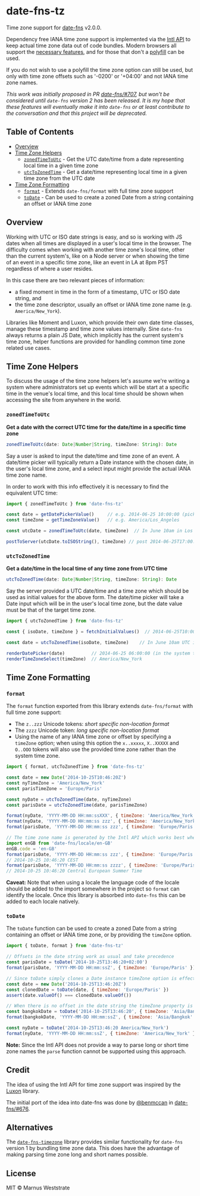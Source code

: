 # date-fns-tz

Time zone support for [date-fns](https://date-fns.org/) v2.0.0.

Dependency free IANA time zone support is implemented via the
[Intl API](https://developer.mozilla.org/en-US/docs/Web/JavaScript/Reference/Global_Objects/Intl) to keep 
actual time zone data out of code bundles. Modern browsers all support the 
[necessary features](https://developer.mozilla.org/en-US/docs/Web/JavaScript/Reference/Global_Objects/DateTimeFormat#Browser_compatibility),
and for those that don't a [polyfill](https://github.com/yahoo/date-time-format-timezone) can be used.

If you do not wish to use a polyfill the time zone option can still be used, but only with
time zone offsets such as '-0200' or '+04:00' and not IANA time zone names.

*This work was initially proposed in PR [date-fns/#707](https://github.com/date-fns/date-fns/pull/707), but won't
be considered until `date-fns` version 2 has been released. It is my hope that these features will eventually 
make it into `date-fns` or at least contribute to the conversation and that this project will be deprecated.* 

## Table of Contents

- [Overview](#overview)
- [Time Zone Helpers](#time-zone-helpers)
    - [`zonedTimeToUtc`](#localtimetoutc) - Get the UTC date/time from a date representing local time in a given time zone
    - [`utcToZonedTime`](#utctolocaltime) - Get a date/time representing local time in a given time zone from the UTC date
- [Time Zone Formatting](#time-zone-formatting)
    - [`format`](#format) - Extends `date-fns/format` with full time zone support
    - [`toDate`](#todate) - Can be used to create a zoned Date from a string containing an offset or IANA time zone

## Overview

Working with UTC or ISO date strings is easy, and so is working with JS dates when all times
are displayed in a user's local time in the browser. The difficulty comes when working with another 
time zone's local time, other than the current system's, like on a Node server or when showing the time 
of an event in a specific time zone, like an event in LA at 8pm PST regardless of where a user resides.

In this case there are two relevant pieces of information: 
 - a fixed moment in time in the form of a timestamp, UTC or ISO date string, and
 - the time zone descriptor, usually an offset or IANA time zone name (e.g. `America/New_York`).

Libraries like Moment and Luxon, which provide their own date time classes, manage these timestamp and time 
zone values internally. Sine `date-fns` always returns a plain JS Date, which implicitly has the current 
system's time zone, helper functions are provided for handling common time zone related use cases. 

## Time Zone Helpers

To discuss the usage of the time zone helpers let's assume we're writing a system where administrators set
up events which will be start at a specific time in the venue's local time, and this local time should be 
shown when accessing the site from anywhere in the world.

### `zonedTimeToUtc`

**Get a date with the correct UTC time for the date/time in a specific time zone**

```js
zonedTimeToUtc(date: Date|Number|String, timeZone: String): Date
```

Say a user is asked to input the date/time and time zone of an event. A date/time picker will typically 
return a Date instance with the chosen date, in the user's local time zone, and a select input might 
provide the actual IANA time zone name. 

In order to work with this info effectively it is necessary to find the equivalent UTC time:

```javascript
import { zonedTimeToUtc } from 'date-fns-tz'

const date = getDatePickerValue()     // e.g. 2014-06-25 10:00:00 (picked in any time zone) 
const timeZone = getTimeZoneValue()   // e.g. America/Los_Angeles

const utcDate = zonedTimeToUtc(date, timeZone)  // In June 10am in Los Angeles is 5pm UTC

postToServer(utcDate.toISOString(), timeZone) // post 2014-06-25T17:00:00.000Z, America/Los_Angeles
```

### `utcToZonedTime`

**Get a date/time in the local time of any time zone from UTC time**

```js
utcToZonedTime(date: Date|Number|String, timeZone: String): Date
```

Say the server provided a UTC date/time and a time zone which should be used as initial values for the above form.
The date/time picker will take a Date input which will be in the user's local time zone, but the date value 
must be that of the target time zone.

```javascript
import { utcToZonedTime } from 'date-fns-tz'

const { isoDate, timeZone } = fetchInitialValues()  // 2014-06-25T10:00:00.000Z, America/New_York

const date = utcToZonedTime(isoDate, timeZone)    // In June 10am UTC is 6am in New York (-04:00)

renderDatePicker(date)          // 2014-06-25 06:00:00 (in the system time zone)
renderTimeZoneSelect(timeZone)  // America/New_York
```

## Time Zone Formatting

### `format`

The `format` function exported from this library extends `date-fns/format` with full time zone support:

- The `z..zzz` Unicode tokens: *short specific non-location format*
- The `zzzz` Unicode token: *long specific non-location format*
- Using the name of any IANA time zone or offset by specifying a `timeZone` option;
  when using this option the `x..xxxxx`, `X..XXXXX` and `O..OOO` tokens will also use the provided
  time zone rather than the system time zone.

```javascript
import { format, utcToZonedTime } from 'date-fns-tz'

const date = new Date('2014-10-25T10:46:20Z')
const nyTimeZone = 'America/New_York'
const parisTimeZone = 'Europe/Paris'

const nyDate = utcToZonedTime(date, nyTimeZone)
const parisDate = utcToZonedTime(date, parisTimeZone)

format(nyDate, 'YYYY-MM-DD HH:mm:ssXXX', { timeZone: 'America/New_York' })  // 2014-10-25 06:46:20-04:00
format(nyDate, 'YYYY-MM-DD HH:mm:ss zzz', { timeZone: 'America/New_York' }) // 2014-10-25 06:46:20 EST
format(parisDate, 'YYYY-MM-DD HH:mm:ss zzz', { timeZone: 'Europe/Paris' })  // 2014-10-25 10:46:20 GMT+2

// The time zone name is generated by the Intl API which works best when a locale is also provided
import enGB from 'date-fns/locale/en-GB'
enGB.code = 'en-GB'
format(parisDate, 'YYYY-MM-DD HH:mm:ss zzz', { timeZone: 'Europe/Paris', locale: enGB }) 
// 2014-10-25 10:46:20 CEST
format(parisDate, 'YYYY-MM-DD HH:mm:ss zzzz', { timeZone: 'Europe/Paris', locale: enGB }) 
// 2014-10-25 10:46:20 Central European Summer Time
```

**Caveat:** Note that when using a locale the language code of the locale should be added to the import
somewhere in the project so `format` can identify the locale. Once this library is absorbed into `date-fns`
this can be added to each locale natively.

### `toDate`

The `toDate` function can be used to create a zoned Date from a string containing an offset or IANA 
time zone, or by providing the `timeZone` option.

```javascript
import { toDate, format } from 'date-fns-tz'

// Offsets in the date string work as usual and take precedence
const parisDate = toDate('2014-10-25T13:46:20+02:00')
format(parisDate, 'YYYY-MM-DD HH:mm:ssZ', { timeZone: 'Europe/Paris' }) // 2014-10-25 13:46:20+02:00

// Since toDate simply clones a Date instance timeZone option is effectively ignored in this case
const date = new Date('2014-10-25T13:46:20Z')
const clonedDate = toDate(date, { timeZone: 'Europe/Paris' })
assert(date.valueOf() === clonedDate.valueOf())

// When there is no offset in the date string the timeZone property is used
const bangkokDate = toDate('2014-10-25T13:46:20', { timeZone: 'Asia/Bangkok' })
format(bangkokDate, 'YYYY-MM-DD HH:mm:ssZ', { timeZone: 'Asia/Bangkok' }) // 2014-10-25 13:46:20+07:00

const nyDate = toDate('2014-10-25T13:46:20 America/New_York')
format(nyDate, 'YYYY-MM-DD HH:mm:ssZ', { timeZone: 'America/New_York' }) // 2014-10-25 13:46:20-04:00
```

**Note:** Since the Intl API does not provide a way to parse long or short time zone names the `parse`
function cannot be supported using this approach.

## Credit

The idea of using the Intl API for time zone support was inspired by the [Luxon](https://github.com/moment/luxon)
library. 

The initial port of the idea into date-fns was done by [@benmccan](https://github.com/benmccann) in 
[date-fns/#676](https://github.com/date-fns/date-fns/pull/676).

## Alternatives

The [`date-fns-timezone`](https://github.com/prantlf/date-fns-timezone) library provides similar functionality
for `date-fns` version 1 by bundling time zone data. This does have the advantage of making parsing time zone 
long and short names possible.

## License

MIT © Marnus Weststrate
